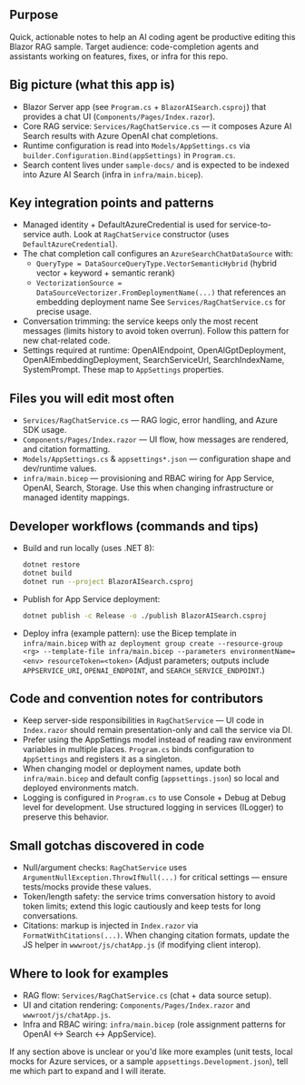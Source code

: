 ## Purpose

Quick, actionable notes to help an AI coding agent be productive editing this Blazor RAG sample.
Target audience: code-completion agents and assistants working on features, fixes, or infra for this repo.

## Big picture (what this app is)
- Blazor Server app (see `Program.cs` + `BlazorAISearch.csproj`) that provides a chat UI (`Components/Pages/Index.razor`).
- Core RAG service: `Services/RagChatService.cs` — it composes Azure AI Search results with Azure OpenAI chat completions.
- Runtime configuration is read into `Models/AppSettings.cs` via `builder.Configuration.Bind(appSettings)` in `Program.cs`.
- Search content lives under `sample-docs/` and is expected to be indexed into Azure AI Search (infra in `infra/main.bicep`).

## Key integration points and patterns
- Managed identity + DefaultAzureCredential is used for service-to-service auth. Look at `RagChatService` constructor (uses `DefaultAzureCredential`).
- The chat completion call configures an `AzureSearchChatDataSource` with:
  - `QueryType = DataSourceQueryType.VectorSemanticHybrid` (hybrid vector + keyword + semantic rerank)
  - `VectorizationSource = DataSourceVectorizer.FromDeploymentName(...)` that references an embedding deployment name
  See `Services/RagChatService.cs` for precise usage.
- Conversation trimming: the service keeps only the most recent messages (limits history to avoid token overrun). Follow this pattern for new chat-related code.
- Settings required at runtime: OpenAIEndpoint, OpenAIGptDeployment, OpenAIEmbeddingDeployment, SearchServiceUrl, SearchIndexName, SystemPrompt. These map to `AppSettings` properties.

## Files you will edit most often
- `Services/RagChatService.cs` — RAG logic, error handling, and Azure SDK usage.
- `Components/Pages/Index.razor` — UI flow, how messages are rendered, and citation formatting.
- `Models/AppSettings.cs` & `appsettings*.json` — configuration shape and dev/runtime values.
- `infra/main.bicep` — provisioning and RBAC wiring for App Service, OpenAI, Search, Storage. Use this when changing infrastructure or managed identity mappings.

## Developer workflows (commands and tips)
- Build and run locally (uses .NET 8):
  ```bash
  dotnet restore
  dotnet build
  dotnet run --project BlazorAISearch.csproj
  ```
- Publish for App Service deployment:
  ```bash
  dotnet publish -c Release -o ./publish BlazorAISearch.csproj
  ```
- Deploy infra (example pattern): use the Bicep template in `infra/main.bicep` with `az deployment group create --resource-group <rg> --template-file infra/main.bicep --parameters environmentName=<env> resourceToken=<token>`
  (Adjust parameters; outputs include `APPSERVICE_URI`, `OPENAI_ENDPOINT`, and `SEARCH_SERVICE_ENDPOINT`.)

## Code and convention notes for contributors
- Keep server-side responsibilities in `RagChatService` — UI code in `Index.razor` should remain presentation-only and call the service via DI.
- Prefer using the AppSettings model instead of reading raw environment variables in multiple places. `Program.cs` binds configuration to `AppSettings` and registers it as a singleton.
- When changing model or deployment names, update both `infra/main.bicep` and default config (`appsettings.json`) so local and deployed environments match.
- Logging is configured in `Program.cs` to use Console + Debug at Debug level for development. Use structured logging in services (ILogger<T>) to preserve this behavior.

## Small gotchas discovered in code
- Null/argument checks: `RagChatService` uses `ArgumentNullException.ThrowIfNull(...)` for critical settings — ensure tests/mocks provide these values.
- Token/length safety: the service trims conversation history to avoid token limits; extend this logic cautiously and keep tests for long conversations.
- Citations: markup is injected in `Index.razor` via `FormatWithCitations(...)`. When changing citation formats, update the JS helper in `wwwroot/js/chatApp.js` (if modifying client interop).

## Where to look for examples
- RAG flow: `Services/RagChatService.cs` (chat + data source setup).
- UI and citation rendering: `Components/Pages/Index.razor` and `wwwroot/js/chatApp.js`.
- Infra and RBAC wiring: `infra/main.bicep` (role assignment patterns for OpenAI <-> Search <-> AppService).

If any section above is unclear or you'd like more examples (unit tests, local mocks for Azure services, or a sample `appsettings.Development.json`), tell me which part to expand and I will iterate.
